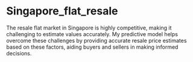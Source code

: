 # Singapore_flat_resale
The resale flat market in Singapore is highly competitive, making it challenging to estimate values accurately. My predictive model helps overcome these challenges by providing accurate resale price estimates based on these factors, aiding buyers and sellers in making informed decisions.
